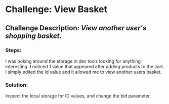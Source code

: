 # Challenge: View Basket
## Challenge Description: *View another user's shopping basket.*

### Steps: 
I was poking around the storage in dev tools looking for anything interesting. I noticed 1 value that appeared after adding products to the cart. I simply edited the id value and it allowed me to view another users basket.
### Solution:
Inspect the local storage for ID values, and change the bid parameter.
